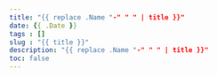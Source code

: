 ```yaml
---
title: "{{ replace .Name "-" " " | title }}"
date: {{ .Date }}
tags : []
slug : "{{ title }}"
description: "{{ replace .Name "-" " " | title }}"
toc: false
---
```

